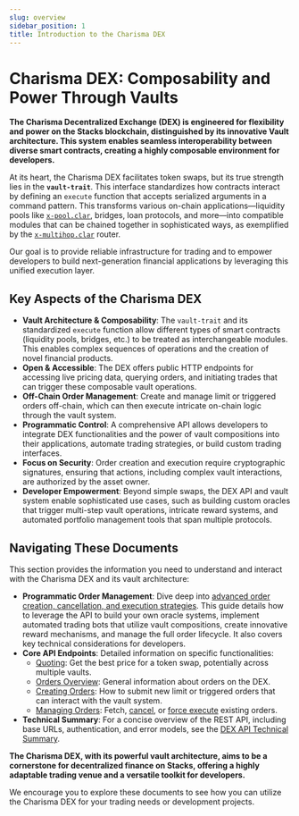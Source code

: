 ```yaml
---
slug: overview
sidebar_position: 1
title: Introduction to the Charisma DEX
---
```


# Charisma DEX: Composability and Power Through Vaults

**The Charisma Decentralized Exchange (DEX) is engineered for flexibility and power on the Stacks blockchain, distinguished by its innovative Vault architecture. This system enables seamless interoperability between diverse smart contracts, creating a highly composable environment for developers.**

At its heart, the Charisma DEX facilitates token swaps, but its true strength lies in the **`vault-trait`**. This interface standardizes how contracts interact by defining an `execute` function that accepts serialized arguments in a command pattern. This transforms various on-chain applications—liquidity pools like [`x-pool.clar`](https://explorer.hiro.so/txid/SP2D5BGGJ956A635JG7CJQ59FTRFRB0893514EZPJ.dexterity-pool-v1), bridges, loan protocols, and more—into compatible modules that can be chained together in sophisticated ways, as exemplified by the [`x-multihop.clar`](https://explorer.hiro.so/txid/SP2ZNGJ85ENDY6QRHQ5P2D4FXKGZWCKTB2T0Z55KS.x-multihop-rc9) router.

Our goal is to provide reliable infrastructure for trading and to empower developers to build next-generation financial applications by leveraging this unified execution layer.

## Key Aspects of the Charisma DEX

*   **Vault Architecture & Composability**: The `vault-trait` and its standardized `execute` function allow different types of smart contracts (liquidity pools, bridges, etc.) to be treated as interchangeable modules. This enables complex sequences of operations and the creation of novel financial products.
*   **Open & Accessible**: The DEX offers public HTTP endpoints for accessing live pricing data, querying orders, and initiating trades that can trigger these composable vault operations.
*   **Off-Chain Order Management**: Create and manage limit or triggered orders off-chain, which can then execute intricate on-chain logic through the vault system.
*   **Programmatic Control**: A comprehensive API allows developers to integrate DEX functionalities and the power of vault compositions into their applications, automate trading strategies, or build custom trading interfaces.
*   **Focus on Security**: Order creation and execution require cryptographic signatures, ensuring that actions, including complex vault interactions, are authorized by the asset owner.
*   **Developer Empowerment**: Beyond simple swaps, the DEX API and vault system enable sophisticated use cases, such as building custom oracles that trigger multi-step vault operations, intricate reward systems, and automated portfolio management tools that span multiple protocols.

## Navigating These Documents

This section provides the information you need to understand and interact with the Charisma DEX and its vault architecture:

*   **Programmatic Order Management**: Dive deep into [advanced order creation, cancellation, and execution strategies](./programmatic-order-management.md). This guide details how to leverage the API to build your own oracle systems, implement automated trading bots that utilize vault compositions, create innovative reward mechanisms, and manage the full order lifecycle. It also covers key technical considerations for developers.
*   **Core API Endpoints**: Detailed information on specific functionalities:
    *   [Quoting](./quote.md): Get the best price for a token swap, potentially across multiple vaults.
    *   [Orders Overview](./orders.md): General information about orders on the DEX.
    *   [Creating Orders](./orders-new.md): How to submit new limit or triggered orders that can interact with the vault system.
    *   [Managing Orders](./orders-uuid.md): Fetch, [cancel](./orders-cancel.md), or [force execute](./orders-execute.md) existing orders.
*   **Technical Summary**: For a concise overview of the REST API, including base URLs, authentication, and error models, see the [DEX API Technical Summary](./api-technical-summary.md).

**The Charisma DEX, with its powerful vault architecture, aims to be a cornerstone for decentralized finance on Stacks, offering a highly adaptable trading venue and a versatile toolkit for developers.**

We encourage you to explore these documents to see how you can utilize the Charisma DEX for your trading needs or development projects. 